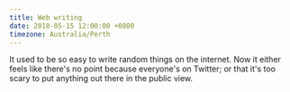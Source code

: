 ```yaml
---
title: Web writing
date: 2018-05-15 12:00:00 +0800
timezone: Australia/Perth
---
```

It used to be so easy to write random things on the internet.
Now it either feels like there's no point because everyone's on Twitter;
or that it's too scary to put anything out there in the public view.
